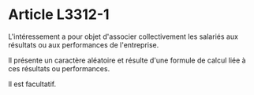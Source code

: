 # Article L3312-1

L'intéressement a pour objet d'associer collectivement les salariés aux résultats ou aux performances de l'entreprise.

Il présente un caractère aléatoire et résulte d'une formule de calcul liée à ces résultats ou performances.

Il est facultatif.
